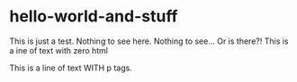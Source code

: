# hello-world-and-stuff
This is just a test. Nothing to see here. Nothing to see... Or is there?! 
This is a ine of text with zero html
<p>
  This is a line of text WITH p tags.
</p>
